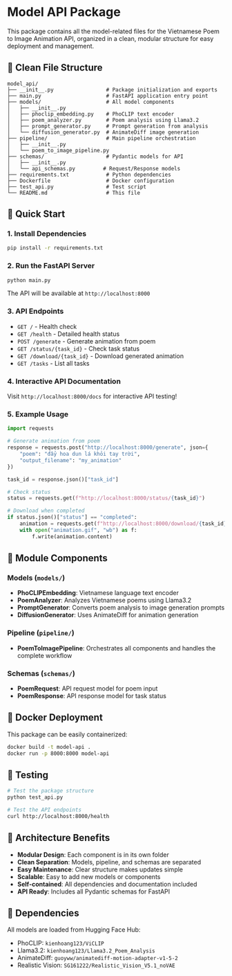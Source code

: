 # Model API Package

This package contains all the model-related files for the Vietnamese Poem to Image Animation API, organized in a clean, modular structure for easy deployment and management.

## 📁 Clean File Structure

```
model_api/
├── __init__.py                 # Package initialization and exports
├── main.py                     # FastAPI application entry point
├── models/                     # All model components
│   ├── __init__.py
│   ├── phoclip_embedding.py    # PhoCLIP text encoder
│   ├── poem_analyzer.py        # Poem analysis using Llama3.2
│   ├── prompt_generator.py     # Prompt generation from analysis
│   └── diffusion_generator.py  # AnimateDiff image generation
├── pipeline/                   # Main pipeline orchestration
│   ├── __init__.py
│   └── poem_to_image_pipeline.py
├── schemas/                    # Pydantic models for API
│   ├── __init__.py
│   └── api_schemas.py         # Request/Response models
├── requirements.txt            # Python dependencies
├── Dockerfile                  # Docker configuration
├── test_api.py                 # Test script
└── README.md                   # This file
```

## 🚀 Quick Start

### 1. Install Dependencies

```bash
pip install -r requirements.txt
```

### 2. Run the FastAPI Server

```bash
python main.py
```

The API will be available at `http://localhost:8000`

### 3. API Endpoints

- `GET /` - Health check
- `GET /health` - Detailed health status
- `POST /generate` - Generate animation from poem
- `GET /status/{task_id}` - Check task status
- `GET /download/{task_id}` - Download generated animation
- `GET /tasks` - List all tasks

### 4. Interactive API Documentation

Visit `http://localhost:8000/docs` for interactive API testing!

### 5. Example Usage

```python
import requests

# Generate animation from poem
response = requests.post("http://localhost:8000/generate", json={
    "poem": "đẩy hoa dun lá khỏi tay trời",
    "output_filename": "my_animation"
})

task_id = response.json()["task_id"]

# Check status
status = requests.get(f"http://localhost:8000/status/{task_id}")

# Download when completed
if status.json()["status"] == "completed":
    animation = requests.get(f"http://localhost:8000/download/{task_id}")
    with open("animation.gif", "wb") as f:
        f.write(animation.content)
```

## 🔧 Module Components

### Models (`models/`)
- **PhoCLIPEmbedding**: Vietnamese language text encoder
- **PoemAnalyzer**: Analyzes Vietnamese poems using Llama3.2
- **PromptGenerator**: Converts poem analysis to image generation prompts
- **DiffusionGenerator**: Uses AnimateDiff for animation generation

### Pipeline (`pipeline/`)
- **PoemToImagePipeline**: Orchestrates all components and handles the complete workflow

### Schemas (`schemas/`)
- **PoemRequest**: API request model for poem input
- **PoemResponse**: API response model for task status

## 🐳 Docker Deployment

This package can be easily containerized:

```bash
docker build -t model-api .
docker run -p 8000:8000 model-api
```

## 🧪 Testing

```bash
# Test the package structure
python test_api.py

# Test the API endpoints
curl http://localhost:8000/health
```

## 📝 Architecture Benefits

- **Modular Design**: Each component is in its own folder
- **Clean Separation**: Models, pipeline, and schemas are separated
- **Easy Maintenance**: Clear structure makes updates simple
- **Scalable**: Easy to add new models or components
- **Self-contained**: All dependencies and documentation included
- **API Ready**: Includes all Pydantic schemas for FastAPI

## 🔗 Dependencies

All models are loaded from Hugging Face Hub:
- PhoCLIP: `kienhoang123/ViCLIP`
- Llama3.2: `kienhoang123/Llama3.2_Poem_Analysis`
- AnimateDiff: `guoyww/animatediff-motion-adapter-v1-5-2`
- Realistic Vision: `SG161222/Realistic_Vision_V5.1_noVAE` 